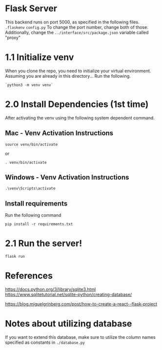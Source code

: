 # Flask Server
This backend runs on port 5000, as specified in the following files.
`.flaskenv`
`config.py`
To change the port number, change both of those.
Additionally, change the `../interface/src/package.json` variable called "proxy"

# 1.1 Initialize venv
When you clone the repo, you need to initialize your virtual environment.
Assuming you are already in this directory... Run the following.
```
`python3 -m venv venv`
```
# 2.0 Install Dependencies (1st time)
After activating the venv using the following system dependent command.
## Mac - Venv Activation Instructions
```
source venv/bin/activate
```
or 
```
. venv/bin/activate
```
## Windows - Venv Activation Instructions
```
.\venv\Scripts\activate
```

## Install requirements
Run the following command
```
pip install -r requirements.txt
``` 

# 2.1 Run the server!
`flask run`

# References
https://docs.python.org/3/library/sqlite3.html
https://www.sqlitetutorial.net/sqlite-python/creating-database/

https://blog.miguelgrinberg.com/post/how-to-create-a-react--flask-project

# Notes about utilizing database
If you want to extend this database, make sure to utilize the column names
specified as constants in `./database.py`
